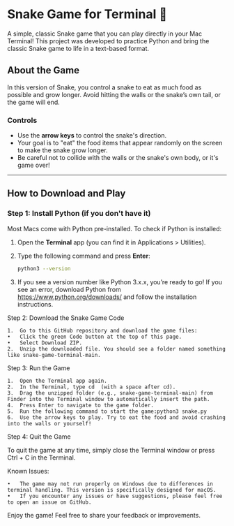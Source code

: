 # Snake Game for Terminal 🐍

A simple, classic Snake game that you can play directly in your Mac Terminal! This project was developed to practice Python and bring the classic Snake game to life in a text-based format.

## About the Game

In this version of Snake, you control a snake to eat as much food as possible and grow longer. Avoid hitting the walls or the snake’s own tail, or the game will end.

### Controls
- Use the **arrow keys** to control the snake's direction.
- Your goal is to "eat" the food items that appear randomly on the screen to make the snake grow longer.
- Be careful not to collide with the walls or the snake's own body, or it's game over!

---

## How to Download and Play

### Step 1: Install Python (if you don't have it)

Most Macs come with Python pre-installed. To check if Python is installed:
1. Open the **Terminal** app (you can find it in Applications > Utilities).
2. Type the following command and press **Enter**:

   ```bash
   python3 --version
3. If you see a version number like Python 3.x.x, you’re ready to go! If you see an error, download Python from https://www.python.org/downloads/ and follow the installation instructions.

Step 2: Download the Snake Game Code

	1.	Go to this GitHub repository and download the game files:
	•	Click the green Code button at the top of this page.
	•	Select Download ZIP.
	2.	Unzip the downloaded file. You should see a folder named something like snake-game-terminal-main.

Step 3: Run the Game

	1.	Open the Terminal app again.
	2.	In the Terminal, type cd  (with a space after cd).
	3.	Drag the unzipped folder (e.g., snake-game-terminal-main) from Finder into the Terminal window to automatically insert the path.
	4.	Press Enter to navigate to the game folder.
	5.	Run the following command to start the game:python3 snake.py                                   
 	6.	Use the arrow keys to play. Try to eat the food and avoid crashing into the walls or yourself!

Step 4: Quit the Game

To quit the game at any time, simply close the Terminal window or press Ctrl + C in the Terminal.                                                                           

Known Issues:

	•	The game may not run properly on Windows due to differences in terminal handling. This version is specifically designed for macOS.
	•	If you encounter any issues or have suggestions, please feel free to open an issue on GitHub.                                                                                                                                                                                                            
 
 Enjoy the game! Feel free to share your feedback or improvements. 
